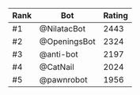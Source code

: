Rank|Bot|Rating
---|---|---
#1|@NilatacBot|2443
#2|@OpeningsBot|2324
#3|@anti-bot|2197
#4|@CatNail|2024
#5|@pawnrobot|1956
